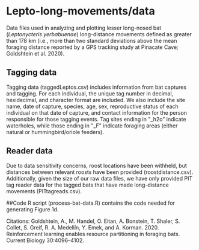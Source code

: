 # Lepto-long-movements/data
Data files used in analyzing and plotting lesser long-nosed bat (_Leptonycteris yerbabuenae_) long-distance movements defined as greater than 178 km (i.e., more than two standard deviations above the mean foraging distance reported by a GPS tracking study at Pinacate Cave; Goldshtein et al. 2020). 

## Tagging data
Tagging data (taggedLeptos.csv) includes information from bat captures and tagging. For each individual, the unique tag number in decimal, hexidecimal, and character format are included. We also include the site name, date of capture, species, age, sex, reproductive status of each individual on that date of capture, and contact information for the person responsible for those tagging events. Tag sites ending in "_h2o" indicate waterholes, while those ending in "_F" indicate foraging areas (either natural or hummingbird/oriole feeders).

## Reader data
Due to data sensitivity concerns, roost locations have been withheld, but distances between relevant roosts have been provided (roostdistance.csv). Additionally, given the size of our raw data files, we have only provided PIT tag reader data for the tagged bats that have made long-distance movements (PITtagreads.csv). 

##Code
R script (process-bat-data.R) contains the code needed for generating Figure 1d.

Citations:
Goldshtein, A., M. Handel, O. Eitan, A. Bonstein, T. Shaler, S. Collet, S. Greif, R. A. Medellín, Y. Emek, and A. Korman. 2020. Reinforcement learning enables resource partitioning in foraging bats. Current Biology 30:4096–4102.